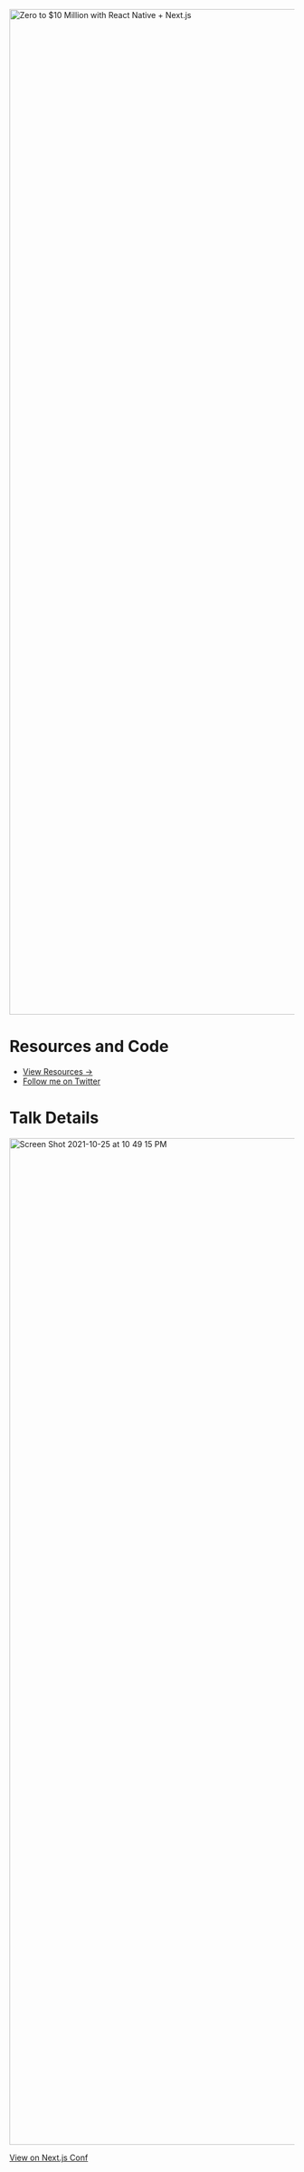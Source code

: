 <a href="https://fernandorojo.co/conf"><img width="1774" alt="Zero to $10 Million with React Native + Next.js" src="https://user-images.githubusercontent.com/13172299/138901243-e28ba70d-ee44-4370-a20c-aa49ed78caad.png"></a>

# Resources and Code

- [View Resources →](https://fernandorojo.co/conf)
- [Follow me on Twitter](https://twitter.com/fernandotherojo)

# Talk Details

<img width="1776" alt="Screen Shot 2021-10-25 at 10 49 15 PM" src="https://user-images.githubusercontent.com/13172299/138900925-b73eb6cc-9997-45a6-aa30-7c505cea2dcc.png">

[View on Next.js Conf](https://nextjs.org/conf/speakers/fernando)
